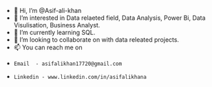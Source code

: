 - 👋 Hi, I’m @Asif-ali-khan
- 👀 I’m interested in Data relaeted field, Data Analysis, Power Bi, Data Visulisation, Business Analyst.
- 🌱 I’m currently learning SQL.
- 💞️ I’m looking to collaborate on with data releated projects.
- 📫 You can reach me on 
-     Email  - asifalikhan17720@gmail.com 
-     Linkedin - www.linkedin.com/in/asifalikhana


<!---
Asif-ali-khan/Asif-ali-khan is a ✨ special ✨ repository because its `README.md` (this file) appears on your GitHub profile.
You can click the Preview link to take a look at your changes.
--->
